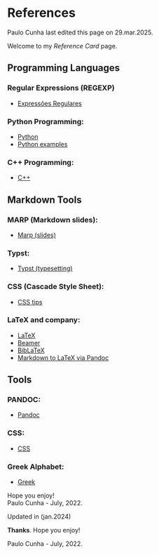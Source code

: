 # References
Paulo Cunha last edited this page on 29.mar.2025.

Welcome to my _Reference Card_ page.

## Programming Languages

### Regular Expressions (REGEXP)
- [Expressões Regulares](https://github.com/cunhapaulo/ReferenceCard/wiki/Regular-Expressions-(REGEXP))

### Python Programming:
- [Python](https://github.com/cunhapaulo/ReferenceCard/wiki/Python)
- [Python examples](https://github.com/cunhapaulo/ReferenceCard/wiki/Python-Examples)

### C++ Programming:
- [C++](https://github.com/cunhapaulo/ReferenceCard/wiki/C--plus-plus)

## Markdown Tools

### MARP (Markdown slides):
- [Marp (slides)](https://github.com/cunhapaulo/ReferenceCard/wiki/Marp)

### Typst:
- [Typst (typesetting)](https://github.com/cunhapaulo/ReferenceCard/wiki/Typst)

### CSS (Cascade Style Sheet):
- [CSS tips](https://github.com/cunhapaulo/ReferenceCard/wiki/CSS)

### LaTeX and company:
- [LaTeX](https://github.com/cunhapaulo/ReferenceCard/wiki/LaTeX)
- [Beamer](https://github.com/cunhapaulo/ReferenceCard/wiki/LaTeX-Beamer-(slides))
- [BibLaTeX](https://github.com/cunhapaulo/ReferenceCard/wiki/LaTeX-%E2%80%90-BibLaTeX)
- [Markdown to LaTeX via Pandoc](https://github.com/cunhapaulo/ReferenceCard/wiki/Markdown-to-LaTeX-via-Pandoc)

## Tools

### PANDOC:
- [Pandoc](https://github.com/cunhapaulo/ReferenceCard/wiki/Pandoc)
### CSS:
- [CSS](https://github.com/cunhapaulo/ReferenceCard/blob/main/slides.css)
### Greek Alphabet:
- [Greek](https://github.com/cunhapaulo/ReferenceCard/wiki/Greek)


Hope you enjoy! <br> Paulo Cunha - July, 2022.

Updated in (jan.2024)


**Thanks**.
Hope you enjoy!

Paulo Cunha - July, 2022.

